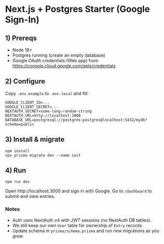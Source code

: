# Next.js + Postgres Starter (Google Sign-In)

## 1) Prereqs
- Node 18+
- Postgres running (create an empty database)
- Google OAuth credentials (Web app) from https://console.cloud.google.com/apis/credentials

## 2) Configure
Copy `.env.example` to `.env.local` and fill:
```
GOOGLE_CLIENT_ID=...
GOOGLE_CLIENT_SECRET=...
NEXTAUTH_SECRET=some-long-random-string
NEXTAUTH_URL=http://localhost:3000
DATABASE_URL=postgresql://postgres:postgres@localhost:5432/mydb?schema=public
```

## 3) Install & migrate
```
npm install
npx prisma migrate dev --name init
```

## 4) Run
```
npm run dev
```

Open http://localhost:3000 and sign in with Google.
Go to `/dashboard` to submit and view entries.

### Notes
- Auth uses NextAuth v4 with JWT sessions (no NextAuth DB tables).
- We still keep our own `User` table for ownership of `Entry` records.
- Update schema in `prisma/schema.prisma` and run new migrations as you grow.
